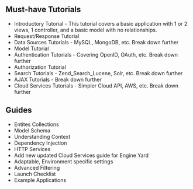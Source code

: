 ## Must-have Tutorials

- Introductory Tutorial - This tutorial covers a basic application with 1 or 2 views, 1 controller, and a basic model with no relationships.
- Request/Response Tutorial
- Data Sources Tutorials - MySQL, MongoDB, etc. Break down further
- Model Tutorial
- Authentication Tutorials - Covering OpenID, OAuth, etc. Break down further
- Authorization Tutorial
- Search Tutorials - Zend_Search_Lucene, Solr, etc. Break down further
- AJAX Tutorials - Break down further
- Cloud Services Tutorials - Simpler Cloud API, AWS, etc. Break down further

## Guides

- Entites Collections
- Model Schema
- Understanding Context
- Dependency Injection
- HTTP Services
- Add new updated Cloud Services guide for Engine Yard 
- Adaptable, Environment specific settings
- Advanced Filtering
- Launch Checklist
- Example Applications
